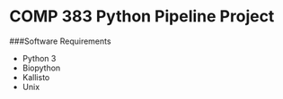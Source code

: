 # COMP 383 Python Pipeline Project

###Software Requirements
* Python 3
* Biopython
* Kallisto
* Unix

###
